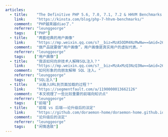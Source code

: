 ```yaml
---
articles:
  - title:    "The Definitive PHP 5.6, 7.0, 7.1, 7.2 & HHVM Benchmarks (2018)"
    link:     "https://kinsta.com/blog/php-7-hhvm-benchmarks/"
    comment:  "PHP越来越diao了."
    referrer: "leunggeorge"
    tags:    ["PHP"]
  - title:    "两套经典的用户画像"
    link:     "https://mp.weixin.qq.com/s?__biz=MzA5ODM4NzMwNw==&mid=2649905684&idx=1&sn=743da02bca57193b17c2016c1a3598f3&chksm=8894ae10bfe327067151b006d494c6df681c508f5cfd63387c74d6b88839666f39c299b3a7aa&mpshare=1&scene=1&srcid=0319CrF2Jn2RuuljfW49evbp&key=07615dff4c6873f6a966c0197dd4dfd1fc365b667fc4790f5351c08a7454254f45622d97ab02c1a8aac38d6a6c23998640f11d4a0653f4a673cd9aecdb3dbba861719fa9114a9388768c849da0134804&ascene=0&uin=MjA1OTQ1MjU%3D&devicetype=iMac+MacBookPro12%2C1+OSX+OSX+10.11.5+build(15F34)&version=12020810&nettype=WIFI&lang=en&fontScale=100&pass_ticket=waYpzdgRmhlCNCrUlW98VB6GAe0K%2BvjDRxt7ipAx%2FtA%3D"
    comment:  "做产品就要做“用户画像”，用户画像是真实用户的虚拟代表。"
    referrer: "leunggeorge"
    tags:    ["用户画像"]
  - title:    "我该如何向非技术人解释SQL注入？"
    link:     "https://mp.weixin.qq.com/s?__biz=MzAxMzQ3NzQ3Nw==&mid=2654251275&idx=3&sn=42c9af65324d7f2f3ebccb6a9e6cb393&chksm=8061fa01b7167317b51bb9c8fc08347880e962b2ec65f04236e293074d2ebea7319b9164da84&mpshare=1&scene=1&srcid=0305sn1uJFjGOhGSZ8L2QfXk&key=c8e58d36e7f96edf71b62be9ea23d6343ff467a5e53635dbe3af5aa5d7d5b72c02e680698ea66830cf4ed90831646d02ce08a1b51ac68a57f49d2d1e35f8d58c4cff6bdfeb14ca1331e8ec5973f0bc4a&ascene=0&uin=MjA1OTQ1MjU%3D&devicetype=iMac+MacBookPro12%2C1+OSX+OSX+10.11.5+build(15F34)&version=12020810&nettype=WIFI&lang=en&fontScale=100&pass_ticket=l2zl7jB%2BjPeISkP2W%2B43ZY7i0Hu6kIx8KpTIbm9PKHY%3D"
    comment:  "如何形象的向朋友解释 SQL 注入。"
    referrer: "leunggeorge"
    tags:    ["SQL注入"]
  - title:    "从输入URL到页面加载的过程？"
    link:     "https://segmentfault.com/a/1190000013662126"
    comment:  "本文梳理了一些比较重要的前端向知识点"
    referrer: "leunggeorge"
    tags:    ["前端"]
  - title:    "前端 vs 后端——论升级后的淡定"
    link:     "https://github.com/doraemon-home/doraemon-home.github.io/issues/28"
    comment:  "论升级后的淡定"
    referrer: "leunggeorge"
    tags:    ["闲情逸致"]
---
```

